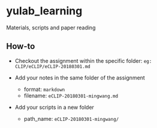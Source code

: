 # yulab_learning

Materials, scripts and paper reading

## How-to

+ Checkout the assignment within the specific folder: `eg: CLIP/eCLIP/eCLIP-20180301.md`

+ Add your notes in the same folder of the assignment

  - format: `markdown`
  - filename: `eCLIP-20180301-mingwang.md`

+ Add your scripts in a new folder

  - path_name: `eCLIP-20180301-mingwang/`

